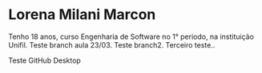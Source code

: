# Lorena Milani Marcon
Tenho 18 anos, curso Engenharia de Software no 1° periodo, na instituição Unifil.
Teste branch aula 23/03.
Teste branch2.
Terceiro teste..

Teste GitHub Desktop